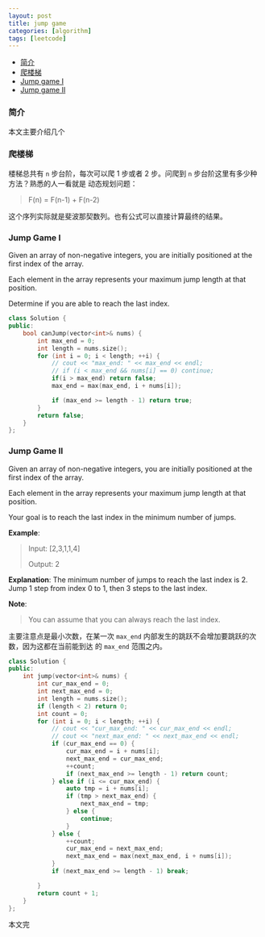 ```yaml
---
layout: post
title: jump game
categories: [algorithm]
tags: [leetcode]
---
```


+ [简介](#intro)
+ [爬楼梯](#ladder)
+ [Jump game I](#game1)
+ [Jump game II](#game2)

<a id="intro"></a>

### 简介

本文主要介绍几个

<a id="ladder"></a>

### 爬楼梯

楼梯总共有 `n` 步台阶，每次可以爬 1 步或者 2 步。问爬到 `n` 步台阶这里有多少种方法？熟悉的人一看就是
动态规划问题：

> F(n) = F(n-1) + F(n-2)

这个序列实际就是斐波那契数列。也有公式可以直接计算最终的结果。

<a id="game1"></a>

### Jump Game I

Given an array of non-negative integers, you are initially positioned at the first index of the array.

Each element in the array represents your maximum jump length at that position.

Determine if you are able to reach the last index.

```cpp
class Solution {
public:
    bool canJump(vector<int>& nums) {
        int max_end = 0;
        int length = nums.size();
        for (int i = 0; i < length; ++i) {
            // cout << "max_end: " << max_end << endl;
            // if (i < max_end && nums[i] == 0) continue;
            if(i > max_end) return false;
            max_end = max(max_end, i + nums[i]);

            if (max_end >= length - 1) return true;
        }
        return false;
    }
};
```

<a id="game2"></a>

### Jump Game II

Given an array of non-negative integers, you are initially positioned at the first index of the array.

Each element in the array represents your maximum jump length at that position.

Your goal is to reach the last index in the minimum number of jumps.

**Example**:

> Input: [2,3,1,1,4]
>
> Output: 2

**Explanation**: The minimum number of jumps to reach the last index is 2.
    Jump 1 step from index 0 to 1, then 3 steps to the last index.

**Note**:

> You can assume that you can always reach the last index.

主要注意点是最小次数，在某一次 `max_end` 内部发生的跳跃不会增加要跳跃的次数，因为这都在当前能到达
的 `max_end` 范围之内。

```cpp
class Solution {
public:
    int jump(vector<int>& nums) {
        int cur_max_end = 0;
        int next_max_end = 0;
        int length = nums.size();
        if (length < 2) return 0;
        int count = 0;
        for (int i = 0; i < length; ++i) {
            // cout << "cur_max_end: " << cur_max_end << endl;
            // cout << "next_max_end: " << next_max_end << endl;
            if (cur_max_end == 0) {
                cur_max_end = i + nums[i];
                next_max_end = cur_max_end;
                ++count;
                if (next_max_end >= length - 1) return count;
            } else if (i <= cur_max_end) {
                auto tmp = i + nums[i];
                if (tmp > next_max_end) {
                    next_max_end = tmp;
                } else {
                    continue;
                }
            } else {
                ++count;
                cur_max_end = next_max_end;
                next_max_end = max(next_max_end, i + nums[i]);
            }
            if (next_max_end >= length - 1) break;

        }
        return count + 1;
    }
};
```

本文完
